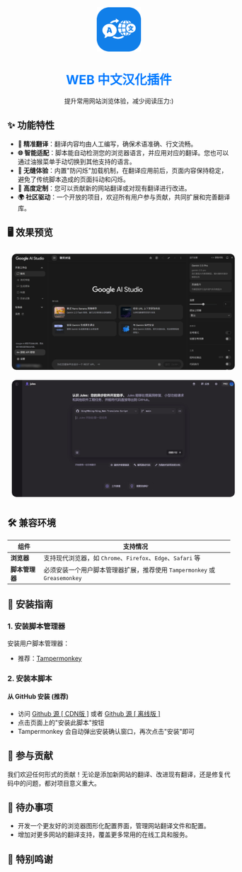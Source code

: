 <div align="center">
  <img src="introduce/icon/Qing_Web-Translate-Script.svg" width="100" height="100" alt="WEB 中文汉化插件图标">
  
  <h1 style="color: #007bff;">WEB 中文汉化插件</h1>
</div>

  <p style="text-align: center;">提升常用网站浏览体验，减少阅读压力:)</p>

## ✨ 功能特性

- **🎯 精准翻译**：翻译内容均由人工编写，确保术语准确、行文流畅。
- **🌐 智能适配**：脚本能自动检测您的浏览器语言，并应用对应的翻译。您也可以通过油猴菜单手动切换到其他支持的语言。
- **🚀 无缝体验**：内置"防闪烁"加载机制，在翻译应用前后，页面内容保持稳定，避免了传统脚本造成的页面抖动和闪烁。
- **🔧 高度定制**：您可以贡献新的网站翻译或对现有翻译进行改进。
- **🌍 社区驱动**：一个开放的项目，欢迎所有用户参与贡献，共同扩展和完善翻译库。

## 🖥️ 效果预览

<div align="center">
  <img src="introduce/img/googleaistudio_introduce.jpg" width="600" style="border-radius: 10px; margin: 10px;" alt="Google AI Studio 汉化效果预览">
  <img src="introduce/img/jules_introduce.jpg" width="600" style="border-radius: 10px; margin: 10px;" alt="Jules 汉化效果预览">
</div>

## 🛠️ 兼容环境

| 组件 | 支持情况 |
|------|----------|
| **浏览器** | 支持现代浏览器，如 `Chrome`、`Firefox`、`Edge`、`Safari` 等 |
| **脚本管理器** | 必须安装一个用户脚本管理器扩展，推荐使用 `Tampermonkey` 或 `Greasemonkey` |

## 🚀 安装指南

### 1. 安装脚本管理器

安装用户脚本管理器：
- 推荐：[Tampermonkey](https://www.tampermonkey.net/)

### 2. 安装本脚本

#### 从 GitHub 安装 (推荐) 

- 访问 [Github 源 [ CDN版 ]](https://raw.githubusercontent.com/Qing90bing/Qing_Web-Translate-Script/main/dist/Web-Translate-Script.cdn.user.js) 或者 [Github 源 [ 离线版 ]](https://raw.githubusercontent.com/Qing90bing/Qing_Web-Translate-Script/main/dist/Web-Translate-Script.user.js)
- 点击页面上的"安装此脚本"按钮
- Tampermonkey 会自动弹出安装确认窗口，再次点击"安装"即可

## 🤝 参与贡献

我们欢迎任何形式的贡献！无论是添加新网站的翻译、改进现有翻译，还是修复代码中的问题，都对项目意义重大。

## 📝 待办事项

- 开发一个更友好的浏览器图形化配置界面，管理网站翻译文件和配置。
- 增加对更多网站的翻译支持，覆盖更多常用的在线工具和服务。

## 🙏 特别鸣谢